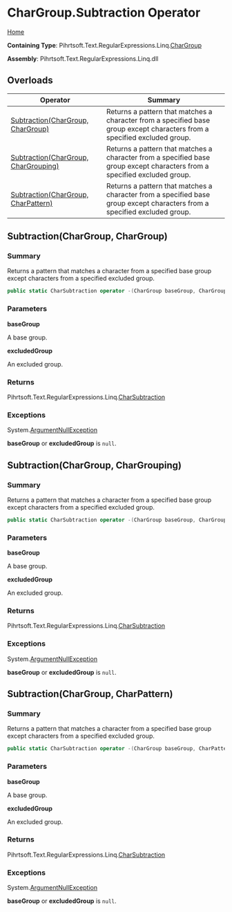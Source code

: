 # CharGroup\.Subtraction Operator

[Home](../../../../../../README.md)

**Containing Type**: Pihrtsoft\.Text\.RegularExpressions\.Linq\.[CharGroup](../README.md)

**Assembly**: Pihrtsoft\.Text\.RegularExpressions\.Linq\.dll

## Overloads

| Operator | Summary |
| -------- | ------- |
| [Subtraction(CharGroup, CharGroup)](#Pihrtsoft_Text_RegularExpressions_Linq_CharGroup_op_Subtraction_Pihrtsoft_Text_RegularExpressions_Linq_CharGroup_Pihrtsoft_Text_RegularExpressions_Linq_CharGroup_) | Returns a pattern that matches a character from a specified base group except characters from a specified excluded group\. |
| [Subtraction(CharGroup, CharGrouping)](#Pihrtsoft_Text_RegularExpressions_Linq_CharGroup_op_Subtraction_Pihrtsoft_Text_RegularExpressions_Linq_CharGroup_Pihrtsoft_Text_RegularExpressions_Linq_CharGrouping_) | Returns a pattern that matches a character from a specified base group except characters from a specified excluded group\. |
| [Subtraction(CharGroup, CharPattern)](#Pihrtsoft_Text_RegularExpressions_Linq_CharGroup_op_Subtraction_Pihrtsoft_Text_RegularExpressions_Linq_CharGroup_Pihrtsoft_Text_RegularExpressions_Linq_CharPattern_) | Returns a pattern that matches a character from a specified base group except characters from a specified excluded group\. |

## Subtraction\(CharGroup, CharGroup\) <a name="Pihrtsoft_Text_RegularExpressions_Linq_CharGroup_op_Subtraction_Pihrtsoft_Text_RegularExpressions_Linq_CharGroup_Pihrtsoft_Text_RegularExpressions_Linq_CharGroup_"></a>

### Summary

Returns a pattern that matches a character from a specified base group except characters from a specified excluded group\.

```csharp
public static CharSubtraction operator -(CharGroup baseGroup, CharGroup excludedGroup)
```

### Parameters

**baseGroup**

A base group\.

**excludedGroup**

An excluded group\.

### Returns

Pihrtsoft\.Text\.RegularExpressions\.Linq\.[CharSubtraction](../../CharSubtraction/README.md)

### Exceptions

System\.[ArgumentNullException](https://docs.microsoft.com/en-us/dotnet/api/system.argumentnullexception)

**baseGroup** or **excludedGroup** is `null`\.

## Subtraction\(CharGroup, CharGrouping\) <a name="Pihrtsoft_Text_RegularExpressions_Linq_CharGroup_op_Subtraction_Pihrtsoft_Text_RegularExpressions_Linq_CharGroup_Pihrtsoft_Text_RegularExpressions_Linq_CharGrouping_"></a>

### Summary

Returns a pattern that matches a character from a specified base group except characters from a specified excluded group\.

```csharp
public static CharSubtraction operator -(CharGroup baseGroup, CharGrouping excludedGroup)
```

### Parameters

**baseGroup**

A base group\.

**excludedGroup**

An excluded group\.

### Returns

Pihrtsoft\.Text\.RegularExpressions\.Linq\.[CharSubtraction](../../CharSubtraction/README.md)

### Exceptions

System\.[ArgumentNullException](https://docs.microsoft.com/en-us/dotnet/api/system.argumentnullexception)

**baseGroup** or **excludedGroup** is `null`\.

## Subtraction\(CharGroup, CharPattern\) <a name="Pihrtsoft_Text_RegularExpressions_Linq_CharGroup_op_Subtraction_Pihrtsoft_Text_RegularExpressions_Linq_CharGroup_Pihrtsoft_Text_RegularExpressions_Linq_CharPattern_"></a>

### Summary

Returns a pattern that matches a character from a specified base group except characters from a specified excluded group\.

```csharp
public static CharSubtraction operator -(CharGroup baseGroup, CharPattern excludedGroup)
```

### Parameters

**baseGroup**

A base group\.

**excludedGroup**

An excluded group\.

### Returns

Pihrtsoft\.Text\.RegularExpressions\.Linq\.[CharSubtraction](../../CharSubtraction/README.md)

### Exceptions

System\.[ArgumentNullException](https://docs.microsoft.com/en-us/dotnet/api/system.argumentnullexception)

**baseGroup** or **excludedGroup** is `null`\.

